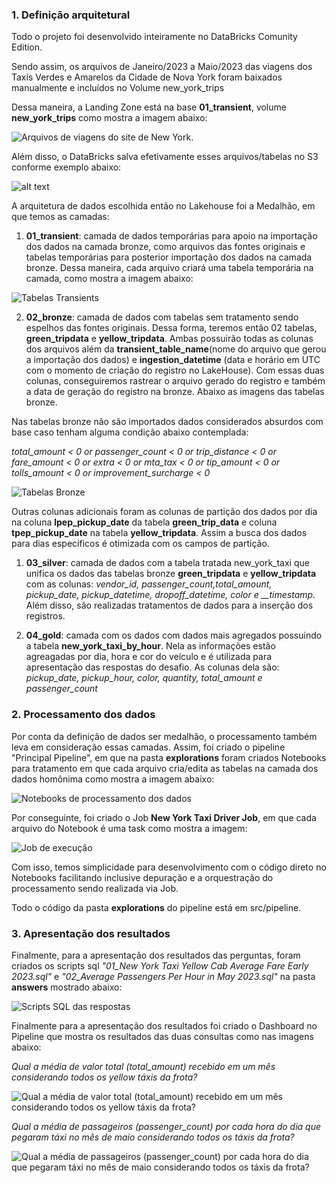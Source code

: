 ### 1. Definição arquitetural

Todo o projeto foi desenvolvido inteiramente no DataBricks Comunity Edition. 

Sendo assim, os arquivos de Janeiro/2023 a Maio/2023 das viagens dos Taxis Verdes e Amarelos da Cidade de Nova York foram baixados manualmente e incluídos no Volume new_york_trips 

Dessa maneira, a Landing Zone está na base **01_transient**, volume **new_york_trips** como mostra a imagem abaixo:

![Arquivos de viagens do site de New York](readme_images\01_arquivos_viagens_site_new_york.png).

Além disso, o DataBricks salva efetivamente esses arquivos/tabelas no S3 conforme exemplo abaixo:

![alt text](readme_images\02_arquivos_s3.png)

A arquitetura de dados escolhida então no Lakehouse foi a Medalhão, em que temos as camadas:

1. **01_transient**: camada de dados temporárias para apoio na importação dos dados na camada bronze, como arquivos das fontes originais e tabelas temporárias para posterior importação dos dados na camada bronze. Dessa maneira, cada arquivo criará uma tabela temporária na camada, como mostra a imagem abaixo:

![Tabelas Transients](readme_images\03_tabelas_transient.png)


2. **02_bronze**: camada de dados com tabelas sem tratamento sendo espelhos das fontes originais. Dessa forma, teremos então 02 tabelas, **green_tripdata** e **yellow_tripdata**. Ambas possuirão todas as colunas dos arquivos além da **transient_table_name**(nome do arquivo que gerou a importação dos dados) e **ingestion_datetime** (data e horário em UTC com o momento de criação do registro no LakeHouse). Com essas duas colunas, conseguiremos rastrear o arquivo gerado do registro e também a data de geração do registro na bronze. Abaixo as imagens das tabelas bronze.

Nas tabelas bronze não são importados dados considerados absurdos com base caso tenham alguma condição abaixo contemplada: 

*total_amount < 0
or passenger_count < 0 or trip_distance < 0 or fare_amount < 0 or extra < 0 or mta_tax < 0 or tip_amount < 0 or tolls_amount < 0 or improvement_surcharge < 0*


   
![Tabelas Bronze](readme_images\04_tabelas_bronze.png)

Outras colunas adicionais foram as colunas de partição dos dados por dia na coluna **lpep_pickup_date** da tabela **green_trip_data** e coluna **tpep_pickup_date** na tabela **yellow_tripdata**. Assim a busca dos dados para dias específicos é otimizada com os campos de partição.

1. **03_silver**: camada de dados com a tabela tratada new_york_taxi que unifica os dados das tabelas bronze **green_tripdata** e **yellow_tripdata** com as colunas: *vendor_id, passenger_count,total_amount, pickup_date, pickup_datetime, dropoff_datetime, color e __timestamp*. Além disso, são realizadas tratamentos de dados para a inserção dos registros.

2. **04_gold**: camada com os dados com dados mais agregados possuindo a tabela **new_york_taxi_by_hour**. Nela as informações estão agreagadas por dia, hora e cor do veículo e é utilizada para apresentação das respostas do desafio. As colunas dela são: 
*pickup_date, pickup_hour, color, quantity, total_amount e passenger_count*

### 2. Processamento dos dados

Por conta da definição de dados ser medalhão, o processamento também leva em consideração essas camadas. Assim, foi criado o pipeline "Principal Pipeline", em que na pasta **explorations** foram criados Notebooks para tratamento em que cada arquivo cria/edita as tabelas  na camada dos dados homônima como mostra a imagem abaixo:

![Notebooks de processamento dos dados](readme_images\05_processamento_dados.png)

Por conseguinte, foi criado o Job **New York Taxi Driver Job**, em que cada arquivo do Notebook é uma task como mostra a imagem:

![Job de execução](readme_images\06_job.png)

Com isso, temos simplicidade para desenvolvimento com o código direto no Notebooks facilitando inclusive depuração e a orquestração do processamento sendo realizada via Job. 

Todo o código da pasta **explorations** do pipeline está em src/pipeline.

### 3. Apresentação dos resultados

Finalmente, para a apresentação dos resultados das perguntas, foram criados os scripts sql *"01_New York Taxi Yellow Cab Average Fare Early 2023.sql"* e *"02_Average Passengers Per Hour in May 2023.sql"* na pasta **answers** mostrado abaixo:

![Scripts SQL das respostas](readme_images\07_script_sql_resposta.png)

Finalmente para a apresentação dos resultados foi criado o Dashboard no Pipeline que mostra os resultados das duas consultas como nas imagens abaixo:

*Qual a média de valor total (total\_amount) recebido em um mês
considerando todos os yellow táxis da frota?* 

![Qual a média de valor total (total\_amount) recebido em um mês considerando todos os yellow táxis da frota?](readme_images\08_sql_result_01.jpg)


*Qual a média de passageiros (passenger\_count) por cada hora do dia
que pegaram táxi no mês de maio considerando todos os táxis da
frota?* 

![Qual a média de passageiros (passenger\_count) por cada hora do dia que pegaram táxi no mês de maio considerando todos os táxis da frota?](readme_images\09_sql_result_02.jpg)